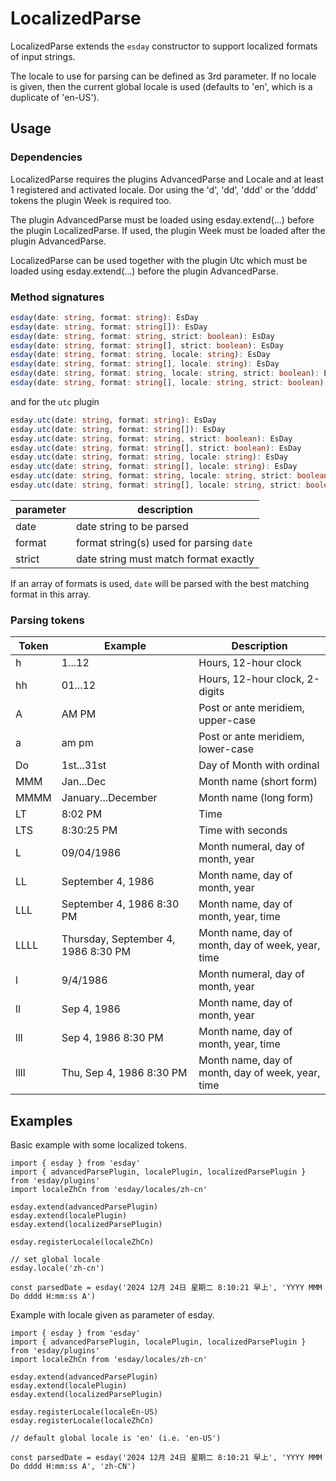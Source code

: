 # LocalizedParse

LocalizedParse extends the `esday` constructor to support localized formats of input strings.

The locale to use for parsing can be defined as 3rd parameter. If no locale is given, then the current global locale is used (defaults to 'en', which is a duplicate of 'en-US').

## Usage

### Dependencies
LocalizedParse requires the plugins AdvancedParse and Locale and at least 1 registered and activated locale. Dor using the 'd', 'dd', 'ddd' or the 'dddd' tokens the plugin Week is required too.

The plugin AdvancedParse must be loaded using esday.extend(...) before the plugin LocalizedParse. If used, the plugin Week must be loaded after the plugin AdvancedParse.

LocalizedParse can be used together with the plugin Utc which must be loaded using esday.extend(...) before the plugin AdvancedParse.

### Method signatures
```typescript
esday(date: string, format: string): EsDay
esday(date: string, format: string[]): EsDay
esday(date: string, format: string, strict: boolean): EsDay
esday(date: string, format: string[], strict: boolean): EsDay
esday(date: string, format: string, locale: string): EsDay
esday(date: string, format: string[], locale: string): EsDay
esday(date: string, format: string, locale: string, strict: boolean): EsDay
esday(date: string, format: string[], locale: string, strict: boolean): EsDay
```
and for the `utc` plugin
```typescript
esday.utc(date: string, format: string): EsDay
esday.utc(date: string, format: string[]): EsDay
esday.utc(date: string, format: string, strict: boolean): EsDay
esday.utc(date: string, format: string[], strict: boolean): EsDay
esday.utc(date: string, format: string, locale: string): EsDay
esday.utc(date: string, format: string[], locale: string): EsDay
esday.utc(date: string, format: string, locale: string, strict: boolean): EsDay
esday.utc(date: string, format: string[], locale: string, strict: boolean): EsDay
```

| parameter | description                              |
| --------- | ---------------------------------------- |
| date      | date string to be parsed                 |
| format    | format string(s) used for parsing `date` |
| strict    | date string must match format exactly    |

If an array of formats is used, `date` will be parsed with the best matching format in this array.

### Parsing tokens
| **Token** | **Example**                         | **Description**                                   |
| --------- | ----------------------------------- | ------------------------------------------------- |
| h         | 1...12                              | Hours, 12-hour clock                              |
| hh        | 01...12                             | Hours, 12-hour clock, 2-digits                    |
| A         | AM PM                               | Post or ante meridiem, upper-case                 |
| a         | am pm                               | Post or ante meridiem, lower-case                 |
| Do        | 1st...31st                          | Day of Month with ordinal                         |
| MMM       | Jan...Dec                           | Month name (short form)                           |
| MMMM      | January...December                  | Month name (long form)                            |
| LT        | 8:02 PM                             | Time                                              |
| LTS       | 8:30:25 PM                          | Time with seconds                                 |
| L         | 09/04/1986                          | Month numeral, day of month, year                 |
| LL        | September 4, 1986                   | Month name, day of month, year                    |
| LLL       | September 4, 1986 8:30 PM           | Month name, day of month, year, time              |
| LLLL      | Thursday, September 4, 1986 8:30 PM | Month name, day of month, day of week, year, time |
| l         | 9/4/1986                            | Month numeral, day of month, year                 |
| ll        | Sep 4, 1986                         | Month name, day of month, year                    |
| lll       | Sep 4, 1986 8:30 PM                 | Month name, day of month, year, time              |
| llll      | Thu, Sep 4, 1986 8:30 PM            | Month name, day of month, day of week, year, time |

## Examples
Basic example with some localized tokens.
```
import { esday } from 'esday'
import { advancedParsePlugin, localePlugin, localizedParsePlugin } from 'esday/plugins'
import localeZhCn from 'esday/locales/zh-cn'

esday.extend(advancedParsePlugin)
esday.extend(localePlugin)
esday.extend(localizedParsePlugin)

esday.registerLocale(localeZhCn)

// set global locale
esday.locale('zh-cn')

const parsedDate = esday('2024 12月 24日 星期二 8:10:21 早上', 'YYYY MMM Do dddd H:mm:ss A')
```

Example with locale given as parameter of esday.
```
import { esday } from 'esday'
import { advancedParsePlugin, localePlugin, localizedParsePlugin } from 'esday/plugins'
import localeZhCn from 'esday/locales/zh-cn'

esday.extend(advancedParsePlugin)
esday.extend(localePlugin)
esday.extend(localizedParsePlugin)

esday.registerLocale(localeEn-US)
esday.registerLocale(localeZhCn)

// default global locale is 'en' (i.e. 'en-US')

const parsedDate = esday('2024 12月 24日 星期二 8:10:21 早上', 'YYYY MMM Do dddd H:mm:ss A', 'zh-CN')
```
